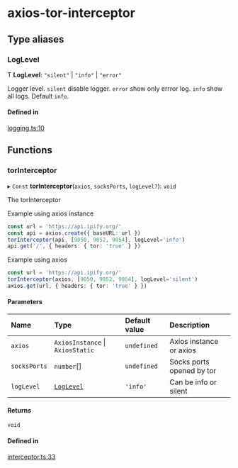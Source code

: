 # axios-tor-interceptor

## Type aliases

### LogLevel

Ƭ **LogLevel**: ``"silent"`` \| ``"info"`` \| ``"error"``

Logger level.
`silent` disable logger.
`error` show only errror log.
`info` show all logs. Default `info`.

#### Defined in

[logging.ts:10](https://github.com/BlackLacost/axios-tor-interceptor/blob/e739813/src/logging.ts#L10)

## Functions

### torInterceptor

▸ `Const` **torInterceptor**(`axios`, `socksPorts`, `logLevel?`): `void`

The torInterceptor

Example using axios instance

```ts
const url = 'https://api.ipify.org/'
const api = axios.create({ baseURL: url })
torInterceptor(api, [9050, 9052, 9054], logLevel='info')
api.get('/', { headers: { tor: 'true' } })
```

Example using axios

```ts
const url = 'https://api.ipify.org/'
torInterceptor(axios, [9050, 9052, 9054], logLevel='silent')
axios.get(url, { headers: { tor: 'true' } })
```

#### Parameters

| Name | Type | Default value | Description |
| :------ | :------ | :------ | :------ |
| `axios` | `AxiosInstance` \| `AxiosStatic` | `undefined` | Axios instance or axios |
| `socksPorts` | `number`[] | `undefined` | Socks ports opened by tor |
| `logLevel` | [`LogLevel`](README.md#loglevel) | `'info'` | Can be info or silent |

#### Returns

`void`

#### Defined in

[interceptor.ts:33](https://github.com/BlackLacost/axios-tor-interceptor/blob/e739813/src/interceptor.ts#L33)
